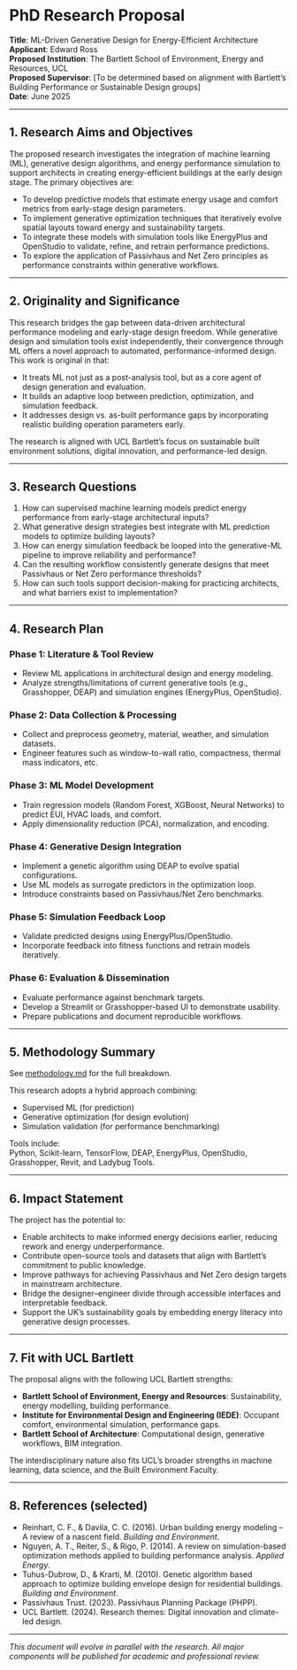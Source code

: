 # PhD Research Proposal  
**Title**: ML-Driven Generative Design for Energy-Efficient Architecture  
**Applicant**: Edward Ross  
**Proposed Institution**: The Bartlett School of Environment, Energy and Resources, UCL  
**Proposed Supervisor**: [To be determined based on alignment with Bartlett’s Building Performance or Sustainable Design groups]  
**Date**: June 2025  

---

## 1. Research Aims and Objectives

The proposed research investigates the integration of machine learning (ML), generative design algorithms, and energy performance simulation to support architects in creating energy-efficient buildings at the early design stage. The primary objectives are:

- To develop predictive models that estimate energy usage and comfort metrics from early-stage design parameters.
- To implement generative optimization techniques that iteratively evolve spatial layouts toward energy and sustainability targets.
- To integrate these models with simulation tools like EnergyPlus and OpenStudio to validate, refine, and retrain performance predictions.
- To explore the application of Passivhaus and Net Zero principles as performance constraints within generative workflows.

---

## 2. Originality and Significance

This research bridges the gap between data-driven architectural performance modeling and early-stage design freedom. While generative design and simulation tools exist independently, their convergence through ML offers a novel approach to automated, performance-informed design. This work is original in that:

- It treats ML not just as a post-analysis tool, but as a core agent of design generation and evaluation.
- It builds an adaptive loop between prediction, optimization, and simulation feedback.
- It addresses design vs. as-built performance gaps by incorporating realistic building operation parameters early.

The research is aligned with UCL Bartlett’s focus on sustainable built environment solutions, digital innovation, and performance-led design.

---

## 3. Research Questions

1. How can supervised machine learning models predict energy performance from early-stage architectural inputs?
2. What generative design strategies best integrate with ML prediction models to optimize building layouts?
3. How can energy simulation feedback be looped into the generative-ML pipeline to improve reliability and performance?
4. Can the resulting workflow consistently generate designs that meet Passivhaus or Net Zero performance thresholds?
5. How can such tools support decision-making for practicing architects, and what barriers exist to implementation?

---

## 4. Research Plan

### Phase 1: Literature & Tool Review
- Review ML applications in architectural design and energy modeling.
- Analyze strengths/limitations of current generative tools (e.g., Grasshopper, DEAP) and simulation engines (EnergyPlus, OpenStudio).

### Phase 2: Data Collection & Processing
- Collect and preprocess geometry, material, weather, and simulation datasets.
- Engineer features such as window-to-wall ratio, compactness, thermal mass indicators, etc.

### Phase 3: ML Model Development
- Train regression models (Random Forest, XGBoost, Neural Networks) to predict EUI, HVAC loads, and comfort.
- Apply dimensionality reduction (PCA), normalization, and encoding.

### Phase 4: Generative Design Integration
- Implement a genetic algorithm using DEAP to evolve spatial configurations.
- Use ML models as surrogate predictors in the optimization loop.
- Introduce constraints based on Passivhaus/Net Zero benchmarks.

### Phase 5: Simulation Feedback Loop
- Validate predicted designs using EnergyPlus/OpenStudio.
- Incorporate feedback into fitness functions and retrain models iteratively.

### Phase 6: Evaluation & Dissemination
- Evaluate performance against benchmark targets.
- Develop a Streamlit or Grasshopper-based UI to demonstrate usability.
- Prepare publications and document reproducible workflows.

---

## 5. Methodology Summary

See [methodology.md](./methodology.md) for the full breakdown.

This research adopts a hybrid approach combining:
- Supervised ML (for prediction)
- Generative optimization (for design evolution)
- Simulation validation (for performance benchmarking)

Tools include:  
Python, Scikit-learn, TensorFlow, DEAP, EnergyPlus, OpenStudio, Grasshopper, Revit, and Ladybug Tools.

---

## 6. Impact Statement

The project has the potential to:

- Enable architects to make informed energy decisions earlier, reducing rework and energy underperformance.
- Contribute open-source tools and datasets that align with Bartlett’s commitment to public knowledge.
- Improve pathways for achieving Passivhaus and Net Zero design targets in mainstream architecture.
- Bridge the designer–engineer divide through accessible interfaces and interpretable feedback.
- Support the UK’s sustainability goals by embedding energy literacy into generative design processes.

---

## 7. Fit with UCL Bartlett

The proposal aligns with the following UCL Bartlett strengths:

- **Bartlett School of Environment, Energy and Resources**: Sustainability, energy modelling, building performance.
- **Institute for Environmental Design and Engineering (IEDE)**: Occupant comfort, environmental simulation, performance gaps.
- **Bartlett School of Architecture**: Computational design, generative workflows, BIM integration.

The interdisciplinary nature also fits UCL’s broader strengths in machine learning, data science, and the Built Environment Faculty.

---

## 8. References (selected)

- Reinhart, C. F., & Davila, C. C. (2016). Urban building energy modeling – A review of a nascent field. *Building and Environment*.
- Nguyen, A. T., Reiter, S., & Rigo, P. (2014). A review on simulation-based optimization methods applied to building performance analysis. *Applied Energy*.
- Tuhus-Dubrow, D., & Krarti, M. (2010). Genetic algorithm based approach to optimize building envelope design for residential buildings. *Building and Environment*.
- Passivhaus Trust. (2023). Passivhaus Planning Package (PHPP).
- UCL Bartlett. (2024). Research themes: Digital innovation and climate-led design.

---

*This document will evolve in parallel with the research. All major components will be published for academic and professional review.*

